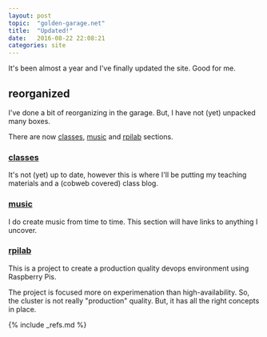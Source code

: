 ```yaml
---
layout: post
topic:  "golden-garage.net"
title:  "Updated!"
date:   2016-08-22 22:08:21
categories: site
---
```


It's been almost a year and I've finally updated the site. Good for me.

## reorganized

I've done a bit of reorganizing in the garage. But, I have not (yet) unpacked many boxes.

There are now [classes](/classes), [music](/music) and [rpilab](/rpilab) sections.


### [classes](/classes)

It's not (yet) up to date, however this is where I'll be putting my teaching materials and a (cobweb covered) class
blog.


### [music](/music)

I do create music from time to time. This section will have links to anything I uncover.


### [rpilab](/rpilab)

This is a project to create a production quality devops environment using Raspberry Pis.

The project is focused more on experimenation than high-availability. So, the cluster is not really "production"
quality. But, it has all the right concepts in place.

<!-- ============================================================================================================== -->

{% include _refs.md %}
